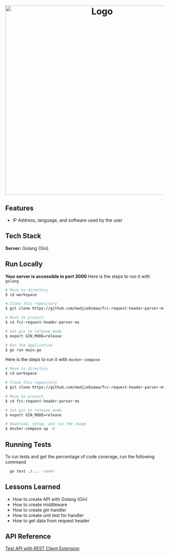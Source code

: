 <h1 align="center">
  <img src="https://i.ibb.co/Y7sr1z5/Solution-2-Request-Header-Parser.png" alt="Logo" width="600">
</h1>

## Features

- IP Address, language, and software used by the user

## Tech Stack

**Server:** Golang (Gin)

## Run Locally

**Your server is accessible in port 3000**
Here is the steps to run it with `golang`

```bash
# Move to directory
$ cd workspace

# Clone this repository
$ git clone https://github.com/madjiebimaa/fcc-request-header-parser-ms.git

# Move to project
$ cd fcc-request-header-parser-ms

# Set gin to release mode
$ export GIN_MODE=release

# Run the application
$ go run main.go
```

Here is the steps to run it with `docker-compose`

```bash
# Move to directory
$ cd workspace

# Clone this repository
$ git clone https://github.com/madjiebimaa/fcc-request-header-parser-ms.git

# Move to project
$ cd fcc-request-header-parser-ms

# Set gin to release mode
$ export GIN_MODE=release

# Download, setup, and run the image
$ docker-compose up -d
```

## Running Tests

To run tests and get the percentage of code coverage, run the following command

```bash
  go test ./... -cover
```

## Lessons Learned

- How to create API with Golang (Gin)
- How to create middleware
- How to create gin handler
- How to create unit test for handler
- How to get data from request header

## API Reference

[Test API with REST Client Extension](https://github.com/madjiebimaa/fcc-request-header-parser-ms/tree/main/docs/apis)
